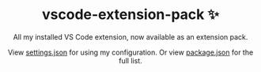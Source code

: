 <div align="center">

# vscode-extension-pack ✨

All my installed VS Code extension, now available as an extension pack.

View [settings.json](settings.json) for using my configuration. Or view [package.json](package.json) for the full list.

</div>
